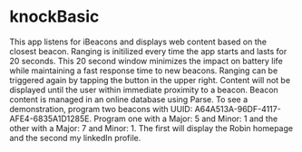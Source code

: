 # knockBasic

This app listens for iBeacons and displays web content based on the closest beacon.  Ranging is initilized every time the app starts and lasts for 20 seconds.  This 20 second window minimizes the impact on battery life while maintaining a fast response time to new beacons.  Ranging can be triggered again by tapping the button in the upper right.  Content will not be displayed until the user within immediate proximity to a beacon.  Beacon content is managed in an online database using Parse.  To see a demonstration, program two beacons with UUID: A64A513A-96DF-4117-AFE4-6835A1D1285E.  Program one with a Major: 5 and Minor: 1 and the other with a Major: 7 and Minor: 1.  The first will display the Robin homepage and the second my linkedIn profile.  

